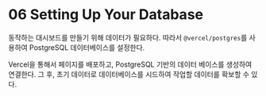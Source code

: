 # 06 Setting Up Your Database
동작하는 대시보드를 만들기 위해 데이터가 필요하다. 따라서 `@vercel/postgres`를 사용하여 PostgreSQL 데이터베이스를 설정한다.

Vercel을 통해서 페이지를 배포하고, PostgreSQL 기반의 데이터 베이스를 생성하여 연결한다. 그 후, 초기 데이터로 데이터베이스를 시드하여 작업할 데이터를 확보할 수 있다.
